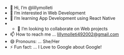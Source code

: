 - 👋 Hi, I’m @lillymolleti
- 👀 I’m interested in Web Development
- 🌱 I’m learning App Development using React Native
- - 💞️ I’m looking to collaborate on Web projects
- 📫 How to reach me ... lillymolleti492002@gmail.com
- 😄 Pronouns: ... She/Her
- ⚡ Fun fact: ... I Love to Google about Google!

<!---
lillymolleti/lillymolleti is a ✨ special ✨ repository because its `README.md` (this file) appears on your GitHub profile.
You can click the Preview link to take a look at your changes.
--->
